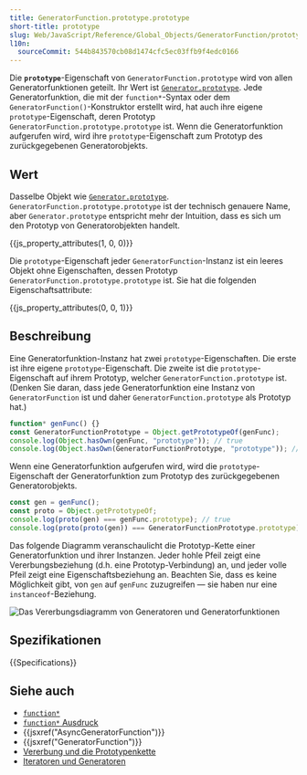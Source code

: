 ```yaml
---
title: GeneratorFunction.prototype.prototype
short-title: prototype
slug: Web/JavaScript/Reference/Global_Objects/GeneratorFunction/prototype
l10n:
  sourceCommit: 544b843570cb08d1474cfc5ec03ffb9f4edc0166
---
```


Die **`prototype`**-Eigenschaft von `GeneratorFunction.prototype` wird von allen Generatorfunktionen geteilt. Ihr Wert ist [`Generator.prototype`](/de/docs/Web/JavaScript/Reference/Global_Objects/Generator). Jede Generatorfunktion, die mit der `function*`-Syntax oder dem `GeneratorFunction()`-Konstruktor erstellt wird, hat auch ihre eigene `prototype`-Eigenschaft, deren Prototyp `GeneratorFunction.prototype.prototype` ist. Wenn die Generatorfunktion aufgerufen wird, wird ihre `prototype`-Eigenschaft zum Prototyp des zurückgegebenen Generatorobjekts.

## Wert

Dasselbe Objekt wie [`Generator.prototype`](/de/docs/Web/JavaScript/Reference/Global_Objects/Generator). `GeneratorFunction.prototype.prototype` ist der technisch genauere Name, aber `Generator.prototype` entspricht mehr der Intuition, dass es sich um den Prototyp von Generatorobjekten handelt.

{{js_property_attributes(1, 0, 0)}}

Die `prototype`-Eigenschaft jeder `GeneratorFunction`-Instanz ist ein leeres Objekt ohne Eigenschaften, dessen Prototyp `GeneratorFunction.prototype.prototype` ist. Sie hat die folgenden Eigenschaftsattribute:

{{js_property_attributes(0, 0, 1)}}

## Beschreibung

Eine Generatorfunktion-Instanz hat zwei `prototype`-Eigenschaften. Die erste ist ihre eigene `prototype`-Eigenschaft. Die zweite ist die `prototype`-Eigenschaft auf ihrem Prototyp, welcher `GeneratorFunction.prototype` ist. (Denken Sie daran, dass jede Generatorfunktion eine Instanz von `GeneratorFunction` ist und daher `GeneratorFunction.prototype` als Prototyp hat.)

```js
function* genFunc() {}
const GeneratorFunctionPrototype = Object.getPrototypeOf(genFunc);
console.log(Object.hasOwn(genFunc, "prototype")); // true
console.log(Object.hasOwn(GeneratorFunctionPrototype, "prototype")); // true
```

Wenn eine Generatorfunktion aufgerufen wird, wird die `prototype`-Eigenschaft der Generatorfunktion zum Prototyp des zurückgegebenen Generatorobjekts.

```js
const gen = genFunc();
const proto = Object.getPrototypeOf;
console.log(proto(gen) === genFunc.prototype); // true
console.log(proto(proto(gen)) === GeneratorFunctionPrototype.prototype); // true
```

Das folgende Diagramm veranschaulicht die Prototyp-Kette einer Generatorfunktion und ihrer Instanzen. Jeder hohle Pfeil zeigt eine Vererbungsbeziehung (d.h. eine Prototyp-Verbindung) an, und jeder volle Pfeil zeigt eine Eigenschaftsbeziehung an. Beachten Sie, dass es keine Möglichkeit gibt, von `gen` auf `genFunc` zuzugreifen — sie haben nur eine `instanceof`-Beziehung.

![Das Vererbungsdiagramm von Generatoren und Generatorfunktionen](https://mdn.github.io/shared-assets/images/diagrams/javascript/generatorfunction/prototype-chain.svg)

## Spezifikationen

{{Specifications}}

## Siehe auch

- [`function*`](/de/docs/Web/JavaScript/Reference/Statements/function*)
- [`function*` Ausdruck](/de/docs/Web/JavaScript/Reference/Operators/function*)
- {{jsxref("AsyncGeneratorFunction")}}
- {{jsxref("GeneratorFunction")}}
- [Vererbung und die Prototypenkette](/de/docs/Web/JavaScript/Guide/Inheritance_and_the_prototype_chain)
- [Iteratoren und Generatoren](/de/docs/Web/JavaScript/Guide/Iterators_and_generators)
